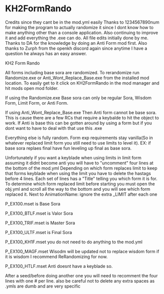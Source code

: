 # KH2FormRando

Credits since they cant be in the mod.yml easily 
Thanks to 1234567890num for making the program to actually randomize it since I dont know how to make anything other than a console application. Also continuing to improve it and add everything the .exe can do. All file edits initially done by me. Thanks to DA for the knowledge by doing an Anti Form mod first. Also thanks to Zurph from the openkh discord again since anytime I have a question he always has an easy answer.

KH2 Form Rando

All forms including base sora are randomized. To rerandomize run Randomize.exe or Anti_Wont_Replace_Base.exe from the installed mod location.
To easily get to it click on KH2FormRando in the mod manager and hit mods open mod folder.

If using the Randomize.exe
Base sora can only be regular Sora, Wisdom Form, Limit Form, or Anti Form.

If using Anti_Wont_Replace_Base.exe
Then Anti form cannot be base sora. This is cause there are a few RCs that require a keybalde to hit the object to work. If Anti is base this can be gotten around by using a form but if you dont want to have to deal with that use this .exe

Everything else is fully random. Form exp requirements stay vanilla(So in whatever replaced limit form you still need to use limits to level it). EX: if base sora replaes final have fun leveling up final as base sora.

Unfortunately if you want a keyblade when using limits in limit form assuming it didnt become anti you will have to "uncomment" four lines at the bottom of the mod.yml
Depending on which form replaces limit to keep that forms keyblade when using the limit you have to delete the hastags before 4 lines. Each set of lines has a "Title" telling you which form it is for. To determine which form replaced limit before starting you must open the obj.yml and scroll all the way to the bottom and you will see which form replaced it. Next to AnimationName: ignore the extra _LIMIT after each one

P_EX100.mset is Base Sora

P_EX100_BTLF.mset is Valor Sora

P_EX100_TRIF.mset is Master Sora

P_EX100_ULTF.mset is Final Sora

P_EX100_KH1F.mset you do not need to do anything to the mod.yml

P_EX100_MAGF.mset
Wisodm will be updated not to replace wisdom form if it is wisdom I recommend ReRandomizing for now.

P_EX100_HTLF.mset
Anti doesnt have a keyblade so.

After a seed/before doing another one you will need to recomment the four lines with one # per line. also be careful not to delete any extra spaces as .ymls are dumb and are very specific
